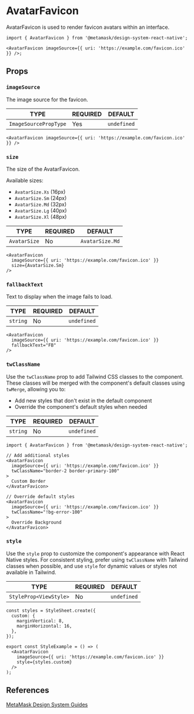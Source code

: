 # AvatarFavicon

AvatarFavicon is used to render favicon avatars within an interface.

```tsx
import { AvatarFavicon } from '@metamask/design-system-react-native';

<AvatarFavicon imageSource={{ uri: 'https://example.com/favicon.ico' }} />;
```

## Props

### `imageSource`

The image source for the favicon.

| TYPE                  | REQUIRED | DEFAULT     |
| --------------------- | -------- | ----------- |
| `ImageSourcePropType` | Yes      | `undefined` |

```tsx
<AvatarFavicon imageSource={{ uri: 'https://example.com/favicon.ico' }} />
```

### `size`

The size of the AvatarFavicon.

Available sizes:

- `AvatarSize.Xs` (16px)
- `AvatarSize.Sm` (24px)
- `AvatarSize.Md` (32px)
- `AvatarSize.Lg` (40px)
- `AvatarSize.Xl` (48px)

| TYPE         | REQUIRED | DEFAULT         |
| ------------ | -------- | --------------- |
| `AvatarSize` | No       | `AvatarSize.Md` |

```tsx
<AvatarFavicon
  imageSource={{ uri: 'https://example.com/favicon.ico' }}
  size={AvatarSize.Sm}
/>
```

### `fallbackText`

Text to display when the image fails to load.

| TYPE     | REQUIRED | DEFAULT     |
| -------- | -------- | ----------- |
| `string` | No       | `undefined` |

```tsx
<AvatarFavicon
  imageSource={{ uri: 'https://example.com/favicon.ico' }}
  fallbackText="FB"
/>
```

### `twClassName`

Use the `twClassName` prop to add Tailwind CSS classes to the component. These classes will be merged with the component's default classes using `twMerge`, allowing you to:

- Add new styles that don't exist in the default component
- Override the component's default styles when needed

| TYPE     | REQUIRED | DEFAULT     |
| -------- | -------- | ----------- |
| `string` | No       | `undefined` |

```tsx
import { AvatarFavicon } from '@metamask/design-system-react-native';

// Add additional styles
<AvatarFavicon
  imageSource={{ uri: 'https://example.com/favicon.ico' }}
  twClassName="border-2 border-primary-100"
>
  Custom Border
</AvatarFavicon>

// Override default styles
<AvatarFavicon
  imageSource={{ uri: 'https://example.com/favicon.ico' }}
  twClassName="!bg-error-100"
>
  Override Background
</AvatarFavicon>
```

### `style`

Use the `style` prop to customize the component's appearance with React Native styles. For consistent styling, prefer using `twClassName` with Tailwind classes when possible, and use `style` for dynamic values or styles not available in Tailwind.

| TYPE                   | REQUIRED | DEFAULT     |
| ---------------------- | -------- | ----------- |
| `StyleProp<ViewStyle>` | No       | `undefined` |

```tsx
const styles = StyleSheet.create({
  custom: {
    marginVertical: 8,
    marginHorizontal: 16,
  },
});

export const StyleExample = () => (
  <AvatarFavicon
    imageSource={{ uri: 'https://example.com/favicon.ico' }}
    style={styles.custom}
  />
);
```

## References

[MetaMask Design System Guides](https://www.notion.so/MetaMask-Design-System-Guides-Design-f86ecc914d6b4eb6873a122b83c12940)
